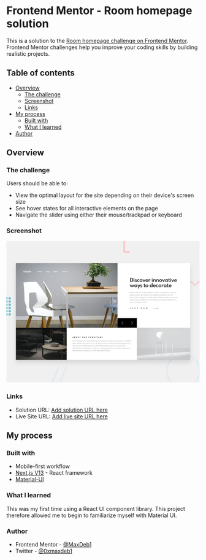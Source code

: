 # Frontend Mentor - Room homepage solution

This is a solution to the [Room homepage challenge on Frontend Mentor](https://www.frontendmentor.io/challenges/room-homepage-BtdBY_ENq). Frontend Mentor challenges help you improve your coding skills by building realistic projects. 

## Table of contents

- [Overview](#overview)
  - [The challenge](#the-challenge)
  - [Screenshot](#screenshot)
  - [Links](#links)
- [My process](#my-process)
  - [Built with](#built-with)
  - [What I learned](#what-i-learned)
- [Author](#author)

## Overview

### The challenge

Users should be able to:

- View the optimal layout for the site depending on their device's screen size
- See hover states for all interactive elements on the page
- Navigate the slider using either their mouse/trackpad or keyboard

### Screenshot

![](./design/desktop-preview.jpg)

### Links

- Solution URL: [Add solution URL here](https://your-solution-url.com)
- Live Site URL: [Add live site URL here](https://your-live-site-url.com)

## My process

### Built with

- Mobile-first workflow
- [Next.js V13](https://nextjs.org/) - React framework
- [Material-UI](https://material.io)

### What I learned

This was my first time using a React UI component library. This project therefore allowed me to begin to familiarize myself with Material UI.

### Author

- Frontend Mentor - [@MaxDeb1](https://www.frontendmentor.io/profile/MaxDeb1)
- Twitter - [@0xmaxdeb1](https://www.twitter.com/0xmaxdeb1)
